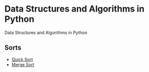 # Data Structures and Algorithms in Python

Data Structures and Algorithms in Python

## Sorts

* <a href="https://github.com/JWLee89/data-structures-and-algorithms/tree/master/sorts/quicksort">Quick Sort<a/>
* <a href="https://github.com/JWLee89/data-structures-and-algorithms/tree/master/sorts/mergesort">Merge Sort</a>
